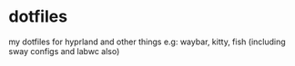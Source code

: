 # dotfiles
my dotfiles for hyprland and other things
e.g: waybar, kitty, fish (including sway configs and labwc also)
